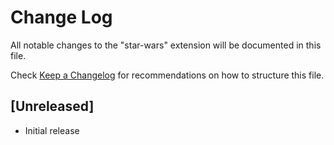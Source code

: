 # Change Log
All notable changes to the "star-wars" extension will be documented in this file.

Check [Keep a Changelog](http://keepachangelog.com/) for recommendations on how to structure this file.

## [Unreleased]
- Initial release